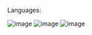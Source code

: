 Languages:

![image](https://github.com/user-attachments/assets/eb4fccba-7807-4f89-872e-ad956a5ce4bf)
![image](https://github.com/user-attachments/assets/40a9393b-eb03-4220-99f7-6c8295247496)
![image](https://github.com/user-attachments/assets/b735d4a5-bbac-4e16-9087-f639c4913a13)
